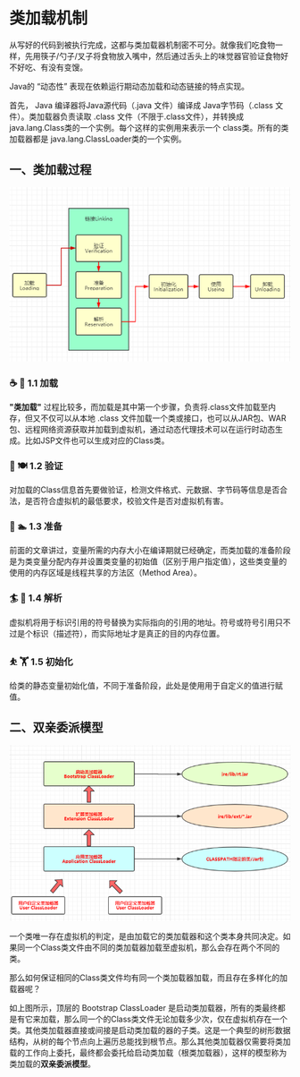 # 类加载机制
  从写好的代码到被执行完成，这都与类加载器机制密不可分。就像我们吃食物一样，先用筷子/勺子/叉子将食物放入嘴中，然后通过舌头上的味觉器官验证食物好不好吃、有没有变馊。<br>

  Java的 “动态性” 表现在依赖运行期动态加载和动态链接的特点实现。<br>

  首先， Java 编译器将Java源代码（.java 文件）编译成 Java字节码（.class 文件）。类加载器负责读取 .class 文件（不限于.class文件），并转换成 java.lang.Class类的一个实例。每个这样的实例用来表示一个 class类。所有的类加载器都是 java.lang.ClassLoader类的一个实例。
  
## 一、类加载过程
  ![类加载过程](https://github.com/Mrzhangxiaodong/F_MrZhangxd/blob/master/Java%E8%99%9A%E6%8B%9F%E6%9C%BA/images/20191028001.PNG)
  
### ☕️ 🍼 1.1 加载
  **"类加载"** 过程比较多，而加载是其中第一个步骤，负责将.class文件加载至内存，但又不仅可以从本地 .class 文件加载一个类或接口，也可以从JAR包、WAR包、远程网络资源获取并加载到虚拟机，通过动态代理技术可以在运行时动态生成。比如JSP文件也可以生成对应的Class类。
  
### 🍴 🍽 1.2 验证
  对加载的Class信息首先要做验证，检测文件格式、元数据、字节码等信息是否合法，是否符合虚拟机的最低要求，校验文件是否对虚拟机有害。

### 🚣 🏊 1.3 准备
  前面的文章讲过，变量所需的内存大小在编译期就已经确定，而类加载的准备阶段是为类变量分配内存并设置类变量的初始值（区别于用户指定值），这些类变量的使用的内存区域是线程共享的方法区（Method Area）。
  
### 🏄 🛀 1.4 解析
  虚拟机将用于标识引用的符号替换为实际指向的引用的地址。符号或符号引用只不过是个标识（描述符），而实际地址才是真正的目的内存位置。
  
### ⛹ 🏋 1.5 初始化
  给类的静态变量初始化值，不同于准备阶段，此处是使用用于自定义的值进行赋值。
  
## 二、双亲委派模型

  ![双亲委派](https://github.com/Mrzhangxiaodong/F_MrZhangxd/blob/master/Java%E8%99%9A%E6%8B%9F%E6%9C%BA/images/20191028002.PNG)

  一个类唯一存在虚拟机的判定，是由加载它的类加载器和这个类本身共同决定。如果同一个Class类文件由不同的类加载器加载至虚拟机，那么会存在两个不同的类。

  那么如何保证相同的Class类文件均有同一个类加载器加载，而且存在多样化的加载器呢？

  如上图所示，顶层的 Bootstrap ClassLoader 是启动类加载器，所有的类最终都是有它来加载，那么同一个的Class类文件无论加载多少次，仅在虚拟机存在一个 类。其他类加载器直接或间接是启动类加载的器的子类。这是一个典型的树形数据结构，从树的每个节点向上遍历总能找到根节点。那么其他类加载器仅需要将类加载的工作向上委托，最终都会委托给启动类加载（根类加载器），这样的模型称为类加载的**双亲委派模型**。
